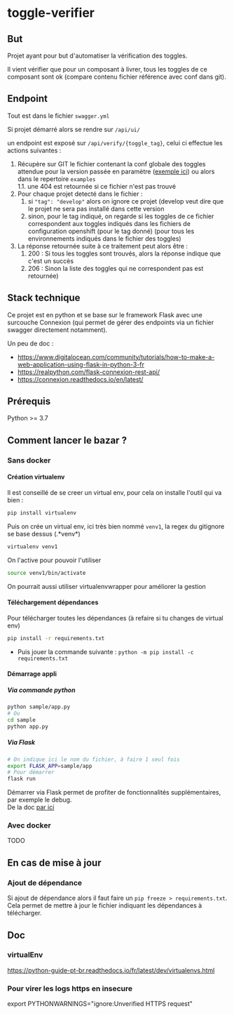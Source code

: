 # toggle-verifier

## But
Projet ayant pour but d'automatiser la vérification des toggles.  

Il vient vérifier que pour un composant à livrer, tous les toggles de ce composant sont ok (compare contenu fichier référence avec conf dans git).  

## Endpoint
Tout est dans le fichier `swagger.yml`

Si projet démarré alors se rendre sur `/api/ui/`

un endpoint est exposé sur `/api/verify/{toggle_tag}`, celui ci effectue les actions suivantes : 

1. Récupère sur GIT le fichier contenant la conf globale des toggles attendue pour la version passée en paramètre ([exemple ici](https://git.ra1.intra.groupama.fr/GSB932/conf-toggle/-/blob/master/test_ok.json)) ou alors dans le repertoire `examples`   
1.1. une 404 est retournée si ce fichier n'est pas trouvé
2. Pour chaque projet detecté dans le fichier :
   1. si `"tag": "develop"` alors on ignore ce projet (develop veut dire que le projet ne sera pas installé dans cette version  
   2. sinon, pour le tag indiqué, on regarde si les toggles de ce fichier correspondent aux toggles indiqués dans les fichiers de configuration openshift (pour le tag donné) (pour tous les environnements indiqués dans le fichier des toggles)  
3. La réponse retournée suite à ce traitement peut alors être :  
   1. 200 : Si tous les toggles sont trouvés, alors la réponse indique que c'est un succès  
   2. 206 : Sinon la liste des toggles qui ne correspondent pas est retournée)  

## Stack technique
Ce projet est en python et se base sur le framework Flask avec une surcouche Connexion (qui permet de gérer des endpoints via un fichier swagger directement notamment).

Un peu de doc : 
* https://www.digitalocean.com/community/tutorials/how-to-make-a-web-application-using-flask-in-python-3-fr
* https://realpython.com/flask-connexion-rest-api/
* https://connexion.readthedocs.io/en/latest/

## Prérequis
Python >= 3.7

## Comment lancer le bazar ?

### Sans docker

#### Création virtualenv
Il est conseillé de se creer un virtual env, pour cela on installe l'outil qui va bien :
```bash
pip install virtualenv
```

Puis on crée un virtual env, ici très bien nommé `venv1`, la regex du gitignore se base dessus (.\*venv\*)
```bash
virtualenv venv1
```

On l'active pour pouvoir l'utiliser
```bash
source venv1/bin/activate
```

On pourrait aussi utiliser virtualenvwrapper pour améliorer la gestion

#### Téléchargement dépendances
Pour télécharger toutes les dépendances (à refaire si tu changes de virtual env)
```bash
pip install -r requirements.txt
```
* Puis jouer la commande suivante : `python -m pip install -c requirements.txt`

#### Démarrage appli
##### Via commande python
```bash
python sample/app.py
# Ou
cd sample
python app.py
```

##### Via Flask
```bash
# On indique ici le nom du fichier, à faire 1 seul fois
export FLASK_APP=sample/app
# Pour démarrer
flask run
```

Démarrer via Flask permet de profiter de fonctionnalités supplémentaires, par exemple le debug.   
De la doc [par ici](https://flask.palletsprojects.com/en/2.0.x/quickstart/)

### Avec docker
TODO

## En cas de mise à jour
### Ajout de dépendance
Si ajout de dépendance alors il faut faire un `pip freeze > requirements.txt`.  
Cela permet de mettre à jour le fichier indiquant les dépendances à télécharger.


## Doc
### virtualEnv
https://python-guide-pt-br.readthedocs.io/fr/latest/dev/virtualenvs.html

### Pour virer les logs https en insecure
export PYTHONWARNINGS="ignore:Unverified HTTPS request"